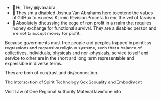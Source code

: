 - 👋 Hi, They @jvanabra
- 👀 They am a disabled Joshua Van Abrahams here to extend the values of GitHub to express Karmic Revision Process to end the veil of fascism.
- 💞️ Absolutely discussing the edge of non profit in a realm that requires money exchange for functional survival.  They are a disabled person and are not to accept money for profit.

Because governments must free people and peoples trapped in pointless regressions and regressive religious systems, such that a balance of collectives, individuals, physicals and non-physicals, service to self and service to other are in the short and long term representable and expressible in diverse terms.

They are born of con/trast and dis/connection.

The Intersection of Spirit Technology Sex Sexuality and Embodiment

Visit Law of One Regional Authority Material lawofone.info


<!---
jvanabra/jvanabra is a ✨ special ✨ repository because its `README.md` (this file) appears on your GitHub profile.
You can click the Preview link to take a look at your changes.
--->
